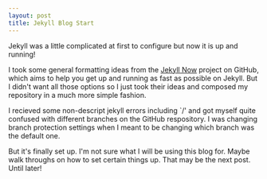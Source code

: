 ```yaml
---
layout: post
title: Jekyll Blog Start
---
```

Jekyll was a little complicated at first to configure but now it is up and running!

I took some general formatting ideas from the [Jekyll Now](https://github.com/barryclark/jekyll-now) project on GitHub, which aims to help you get up and running as fast as possible on Jekyll. But I didn't want all those options so I just took their ideas and composed my repository in a much more simple fashion.

I recieved some non-descript jekyll errors including `/' and got myself quite confused with different branches on the GitHub respository. I was changing branch protection settings when I meant to be changing which branch was the default one. 

But it's finally set up. I'm not sure what I will be using this blog for. Maybe walk throughs on how to set certain things up. That may be the next post. Until later!
